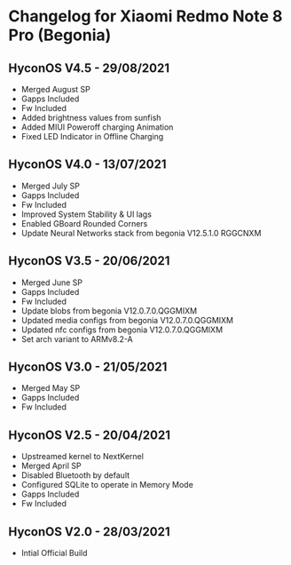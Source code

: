 # Changelog for Xiaomi Redmo Note 8 Pro (Begonia)

## HyconOS V4.5 - 29/08/2021
- Merged August SP 
- Gapps Included
- Fw Included﻿
- Added brightness values from sunfish 
- Added MIUI Poweroff charging Animation
- Fixed LED Indicator in Offline Charging 

## HyconOS V4.0 - 13/07/2021
- Merged July SP 
- Gapps Included
- Fw Included﻿
- Improved System Stability & UI lags
- Enabled GBoard Rounded Corners
- Update Neural Networks stack from begonia V12.5.1.0 RGGCNXM

## HyconOS V3.5 - 20/06/2021
- Merged June SP 
- Gapps Included
- Fw Included﻿
- Update blobs from begonia V12.0.7.0.QGGMIXM 
- Updated media configs from begonia V12.0.7.0.QGGMIXM 
- Updated nfc configs from begonia V12.0.7.0.QGGMIXM
- Set arch variant to ARMv8.2-A

## HyconOS V3.0 - 21/05/2021
- Merged May SP 
- Gapps Included
- Fw Included﻿

## HyconOS V2.5 - 20/04/2021

- Upstreamed kernel to NextKernel
- Merged April SP
- Disabled Bluetooth by default
- Configured SQLite to operate in Memory Mode
- Gapps Included
- Fw Included﻿
 
## HyconOS V2.0 - 28/03/2021

- Intial Official Build

